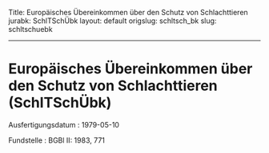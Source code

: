 Title: Europäisches Übereinkommen über den Schutz von Schlachttieren
jurabk: SchlTSchÜbk
layout: default
origslug: schltsch_bk
slug: schltschuebk

---

# Europäisches Übereinkommen über den Schutz von Schlachttieren (SchlTSchÜbk)

Ausfertigungsdatum
:   1979-05-10

Fundstelle
:   BGBl II: 1983, 771

